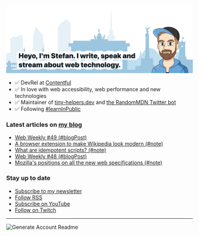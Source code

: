 <img alt="Heyo, I'm Stefan. I write and speak about web technology." src="https://raw.githubusercontent.com/stefanjudis/stefanjudis/main/screenshot.png">

- ✅ DevRel at [Contentful](https://www.contentful.com)
- ✅ In love with web accessibility, web performance and new technologies
- ✅ Maintainer of [tiny-helpers.dev](https://tiny-helpers.dev) and [the RandomMDN Twitter bot](https://twitter.com/randomMDN)
- ✅ Following [#learnInPublic](https://www.stefanjudis.com/today-i-learned/)
### Latest articles on [my blog](https://www.stefanjudis.com)

<!-- BLOG-POST-LIST:START -->
- [Web Weekly #49 &lpar;#blogPost&rpar;](https://www.stefanjudis.com/blog/web-weekly-49/)
- [A browser extension to make Wikipedia look modern &lpar;#note&rpar;](https://www.stefanjudis.com/notes/a-browser-extension-to-make-wikipedia-look-modern/)
- [What are idempotent scripts? &lpar;#note&rpar;](https://www.stefanjudis.com/notes/what-are-idempotent-scripts/)
- [Web Weekly #48 &lpar;#blogPost&rpar;](https://www.stefanjudis.com/blog/web-weekly-48/)
- [Mozilla&#39;s positions on all the new web specifications &lpar;#note&rpar;](https://www.stefanjudis.com/notes/mozillas-positions-on-all-the-new-web-specifications/)
<!-- BLOG-POST-LIST:END -->

### Stay up to date

- [Subscribe to my newsletter](https://www.stefanjudis.com/newsletter/)
- [Follow RSS](https://www.stefanjudis.com/feeds/)
- [Subscribe on YouTube](https://youtube.com/c/stefanjudis)
- [Follow on Twitch](https://www.twitch.tv/stefanjudis)

---

![Generate Account Readme](https://github.com/stefanjudis/stefanjudis/workflows/Generate%20Account%20Readme/badge.svg)

